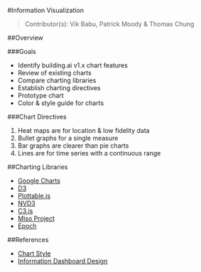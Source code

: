 #Information Visualization

> Contributor(s): Vik Babu, Patrick Moody & Thomas Chung

##Overview

###Goals
- Identify building.ai v1.x chart features
- Review of existing charts
- Compare charting libraries
- Establish charting directives
- Prototype chart
- Color & style guide for charts

###Chart Directives
1. Heat maps are for location & low fidelity data
2. Bullet graphs for a single measure
3. Bar graphs are clearer than pie charts
4. Lines are for time series with a continuous range

##Charting Libraries
- [Google Charts](https://developers.google.com/chart/)
- [D3](http://d3js.org/)
- [Plottable.js](http://plottablejs.org)
- [NVD3](http://nvd3.org/)
- [C3.js](http://c3js.org/)
- [Miso Project](http://misoproject.com/)
- [Epoch](http://fastly.github.io/epoch/)

##References
- [Chart Style](https://design.atlassian.com/2.0/product/foundations/charts/)
- [Information Dashboard Design](http://www.amazon.com/Information-Dashboard-Design-At---Glance/dp/1938377001/)
